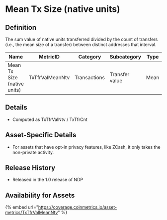 # Mean Tx Size (native units)

## Definition

The sum value of native units transferred divided by the count of transfers (i.e., the mean size of a transfer) between distinct addresses that interval.

| Name                        | MetricID        | Category     | Subcategory    | Type | Unit         | Interval      |
| --------------------------- | --------------- | ------------ | -------------- | ---- | ------------ | ------------- |
| Mean Tx Size (native units) | TxTfrValMeanNtv | Transactions | Transfer value | Mean | Native units | 1 day, 1 hour |

## Details

* Computed as TxTfrValNtv / TxTfrCnt

## Asset-Specific Details

* For assets that have opt-in privacy features, like ZCash, it only takes the non-private activity.

## Release History

* Released in the 1.0 release of NDP

## Availability for Assets

{% embed url="https://coverage.coinmetrics.io/asset-metrics/TxTfrValMeanNtv" %}
